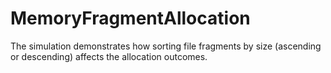 # MemoryFragmentAllocation
The simulation demonstrates how sorting file fragments by size (ascending or descending) affects the allocation outcomes.
